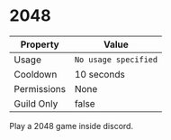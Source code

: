 # 2048

| Property | Value |
|----------|-------|
| Usage | `No usage specified` |
| Cooldown | 10 seconds |
| Permissions | None |
| Guild Only | false |

Play a 2048 game inside discord.